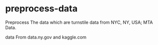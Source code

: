 # preprocess-data


Preprocess The data which are turnstile data from NYC, NY, USA; MTA Data.

data From data.ny.gov and kaggle.com
